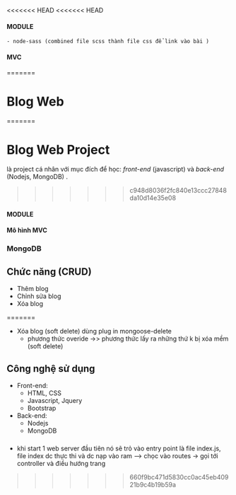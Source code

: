
<<<<<<< HEAD
<<<<<<< HEAD

#### MODULE 
    - node-sass (combined file scss thành file css để link vào bài )
#### MVC
=======
# Blog Web
=======
# Blog Web Project
là project cá nhân với mục đích để học: *front-end* (javascript) và *back-end* (Nodejs, MongoDB) .
>>>>>>> c948d8036f2fc840e13ccc27848da10d14e35e08

#### MODULE 
#### Mô hình MVC
### MongoDB
## Chức năng (CRUD)

- Thêm blog
- Chỉnh sửa blog
- Xóa blog

=======
- Xóa blog (soft delete) 
    dùng plug in mongoose-delete
    - phương thức overide ->> phương thức lấy ra những thứ k bị xóa mềm (soft delete) 


## Công nghệ sử dụng
- Front-end: 
    - HTML, CSS
    - Javascript, Jquery
    - Bootstrap
- Back-end:
    - Nodejs
    - MongoDB

###
- khi start 1 web server
    đầu tiên nó sẽ trỏ vào entry point là file index.js, file index dc thực thi và dc nạp vào ram --> chọc vào routes -> gọi tới controller và điều hướng trang


>>>>>>> 660f9bc471d5830cc0ac45eb40921b9c4b19b59a
 


 
